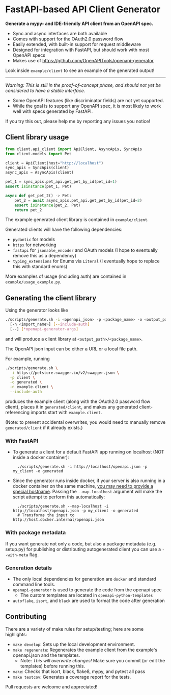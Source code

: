 # FastAPI-based API Client Generator

**Generate a mypy- and IDE-friendly API client from an OpenAPI spec.**

* Sync and async interfaces are both available
* Comes with support for the OAuth2.0 password flow
* Easily extended, with built-in support for request middleware
* Designed for integration with FastAPI, but should work with most OpenAPI specs
* Makes use of https://github.com/OpenAPITools/openapi-generator

Look inside `example/client` to see an example of the generated output!

----

*Warning: This is still in the proof-of-concept phase, and should not yet be considered to have a stable interface.* 
* Some OpenAPI features (like discriminator fields) are not yet supported.
* While the goal is to support any OpenAPI spec, it is most likely to work well with specs generated by FastAPI.

If you try this out, please help me by reporting any issues you notice!

## Client library usage

```python
from client.api_client import ApiClient, AsyncApis, SyncApis
from client.models import Pet

client = ApiClient(host="http://localhost")
sync_apis = SyncApis(client)
async_apis = AsyncApis(client)

pet_1 = sync_apis.pet_api.get_pet_by_id(pet_id=1)
assert isinstance(pet_1, Pet)

async def get_pet_2() -> Pet:
    pet_2 = await async_apis.pet_api.get_pet_by_id(pet_id=2)
    assert isinstance(pet_2, Pet)
    return pet_2
```

The example generated client library is contained in `example/client`.

Generated clients will have the following dependencies:

* `pydantic` for models
* `httpx` for networking
* `fastapi` for `jsonable_encoder` and OAuth models (I hope to eventually remove this as a dependency)
* `typing_extensions` for Enums via `Literal` (I eventually hope to replace this with standard enums)

More examples of usage (including auth) are contained in `example/usage_example.py`. 

## Generating the client library

Using the generator looks like
```bash
./scripts/generate.sh -i <openapi_json> -p <package_name> -o <output_path>
  [-n <import_name>] [--include-auth]
  [--] [*openapi-generator-args]
```
and will produce a client library at `<output_path>/<package_name>`.

The OpenAPI json input can be either a URL or a local file path.

For example, running
```bash
./scripts/generate.sh \
  -i https://petstore.swagger.io/v2/swagger.json \
  -p client \
  -o generated \
  -n example.client \
  --include-auth
```
produces the example client (along with the OAuth2.0 password flow client), places it in `generated/client`, and
makes any generated client-referencing imports start with `example.client`.

(Note: to prevent accidental overwrites, you would need to manually remove `generated/client` if it already exists.)

### With FastAPI

* To generate a client for a default FastAPI app running on localhost (NOT inside a docker container):

        ./scripts/generate.sh -i http://localhost/openapi.json -p my_client -o generated

* Since the generator runs inside docker, if your server is also running in a docker container on the same machine,
[you may need to provide a special hostname](https://stackoverflow.com/questions/24319662/from-inside-of-a-docker-container-how-do-i-connect-to-the-localhost-of-the-mach).
Passing the `--map-localhost` argument will make the script attempt to perform this automatically:
 
        ./scripts/generate.sh --map-localhost -i http://localhost/openapi.json -p my_client -o generated
        # Transforms the input to http://host.docker.internal/openapi.json 

### With package metadata

If you want generate not only a code, but also a package metadata (e.g. setup.py) for publishing or distributing 
autogenerated client you can use a `--with-meta` flag.

### Generation details

* The only local dependencies for generation are `docker` and standard command line tools.
* `openapi-generator` is used to generate the code from the openapi spec
    * The custom templates are located in `openapi-python-templates`
* `autoflake`, `isort`, and `black` are used to format the code after generation


## Contributing

There are a variety of make rules for setup/testing; here are some highlights:
* `make develop`: Sets up the local development environment.
* `make regenerate`: Regenerates the example client from the example's openapi.json and the templates.
    * Note: *This will overwrite changes!* Make sure you commit (or edit the templates) before running this.
* `make`: Checks that isort, black, flake8, mypy, and pytest all pass
* `make testcov`: Generates a coverage report for the tests.
 
Pull requests are welcome and appreciated!

